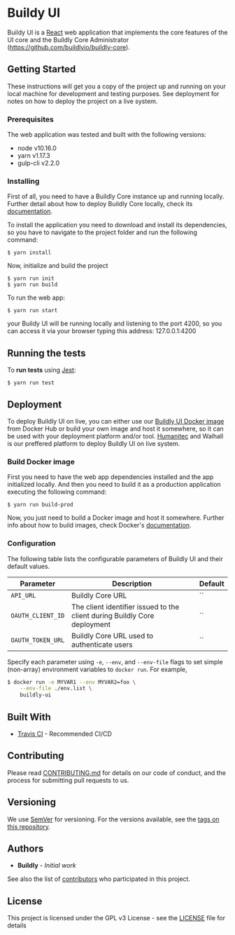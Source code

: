 # Buildy UI

Buildy UI is a [React](https://reactjs.org/) web application that implements the core features of the UI core and the Buildly Core Administrator (https://github.com/buildlyio/buildly-core).

## Getting Started

These instructions will get you a copy of the project up and running on your local machine for development and testing purposes. See deployment for notes on how to deploy the project on a live system.

### Prerequisites

The web application was tested and built with the following versions: 

- node v10.16.0
- yarn v1.17.3
- gulp-cli v2.2.0

### Installing

First of all, you need to have a Buildly Core instance up and running locally.
Further detail about how to deploy Buildly Core locally, check its [documentation](https://buildly-core.readthedocs.io/en/latest/).

To install the application you need to download and install its dependencies, so you have to navigate to the project folder and run the following command:

```
$ yarn install
```

Now, initialize and build the project

```
$ yarn run init
$ yarn run build
```

To run the web app:

```
$ yarn run start
```

your Buildy UI will be running locally and listening to the port 4200, so you can access it via your browser typing this address: 127.0.0.1:4200

## Running the tests

To **run tests** using [Jest](https://jestjs.io/): 

```
$ yarn run test
```

## Deployment

To deploy Buildly UI on live, you can either use our [Buildly UI Docker image](https://hub.docker.com/r/buildly/buildly-ui) from Docker Hub or build your own image and host it somewhere, so it can be used with your deployment platform and/or tool.
[Humanitec](https://humanitec.com) and Walhall is our preffered platform to deploy Buildly UI on live system.

### Build Docker image

First you need to have the web app dependencies installed and the app initialized locally.
And then you need to build it as a production application executing the following command:

```
$ yarn run build-prod
```

Now, you just need to build a Docker image and host it somewhere. Further info about how to build images, check Docker's [documentation](https://docs.docker.com/).

### Configuration

The following table lists the configurable parameters of Buildly UI and their default values.

|             Parameter               |            Description             |                    Default                |
|-------------------------------------|------------------------------------|-------------------------------------------|
| `API_URL`                           | Buildly Core URL                   | ``      |
| `OAUTH_CLIENT_ID`                   | The client identifier issued to the client during Buildly Core deployment  | `` |
| `OAUTH_TOKEN_URL`                   | Buildly Core URL used to authenticate users | `` |

Specify each parameter using `-e`, `--env`, and `--env-file` flags to set simple (non-array) environment variables to `docker run`. For example,

```bash
$ docker run -e MYVAR1 --env MYVAR2=foo \
    --env-file ./env.list \
    buildly-ui
```

## Built With

* [Travis CI](https://travis-ci.org/) - Recommended CI/CD

## Contributing

Please read [CONTRIBUTING.md](https://github.com/buildlyio/docs/blob/master/CONTRIBUTING.md) for details on our code of conduct, and the process for submitting pull requests to us.

## Versioning

We use [SemVer](http://semver.org/) for versioning. For the versions available, see the [tags on this repository](https://github.com/buildlyio/buildly-ui-react/tags). 

## Authors

* **Buildly** - *Initial work*

See also the list of [contributors](https://github.com/buildlyio/buildly-ui-react/graphs/contributors) who participated in this project.

## License

This project is licensed under the GPL v3 License - see the [LICENSE](LICENSE) file for details
